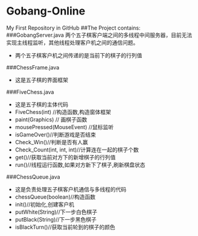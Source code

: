 Gobang-Online
=============

My First Repository in GitHub
##The Project contains:
###GobangServer.java
两个五子棋客户端之间的多线程中间服务器，目前无法实现主线程监听，其他线程处理客户机之间的通信问题。
- 两个五子棋客户机之间传递的是当前下的棋子的行列值

###ChessFrame.java
- 这是五子棋的界面框架

###FiveChess.java
- 这是五子棋的主体代码
- FiveChess(int) //构造函数,构造窗体框架
- paint(Graphics) // 画棋子函数
- mousePressed(MouseEvent) //鼠标监听
- isGameOver()//判断游戏是否结束
- Check_Win()//判断是否有人赢
- Check_Count(int, int, int)//计算连在一起的棋子个数
- get()//获取当前对方下的新增棋子的行列值
- run()//线程运行函数,如果对方新下了棋子,刷新棋盘状态

###ChessQueue.java
- 这是负责处理五子棋客户机通信与多线程的代码
- chessQueue(boolean)//构造函数
- init()//初始化,创建客户机
- putWhite(String)//下一步白色棋子
- putBlack(String)//下一步黑色棋子
- isBlackTurn()//获取当前轮到的棋子的颜色


